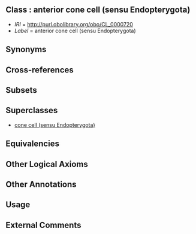 
## Class : anterior cone cell (sensu Endopterygota)

 * *IRI* = http://purl.obolibrary.org/obo/CL_0000720
 * *Label* = anterior cone cell (sensu Endopterygota)

## Synonyms


## Cross-references


## Subsets


## Superclasses

 * [cone cell (sensu Endopterygota)](../../CL/18/CL_0000718.md)

## Equivalencies


## Other Logical Axioms


## Other Annotations


## Usage


## External Comments

